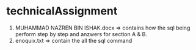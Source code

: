 # technicalAssignment
1) MUHAMMAD NAZREN BIN ISHAK.docx => contains how the sql being perform step by step and anzwers for section A & B.
2) enoquix.txt => contain the all the sql command
